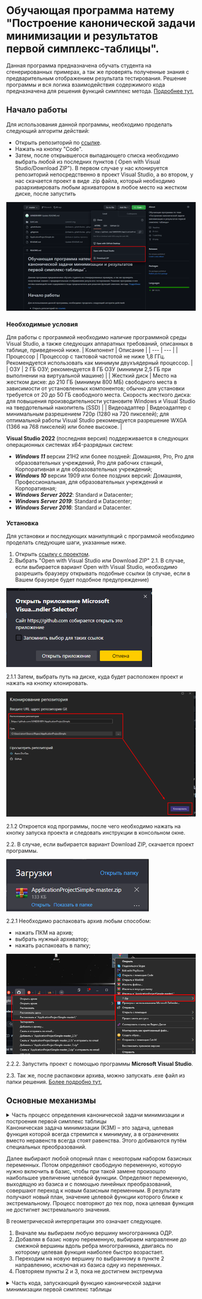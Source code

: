 # Обучающая программа натему "Построение канонической задачи минимизации и результатов первой симплекс-таблицы".
Данная программа предназначена обучать студента на сгенерированных примерах, а так же проверять полученные знания с предварительным отображением результата тестирования. Решение программы и вся логика взаимодействия содержимого кода предназначена для решения функций симплекс метода. [Подробнее тут.](https://habr.com/ru/post/474286/)
## Начало работы
Для использования данной программы, необходимо проделать следующий алгоритм действий:
* Открыть репозиторий по [ссылке](https://github.com/JUNEDEVERY/ApplicationProjectSimple).
* Нажать на кнопку "Code".
* Затем, после открывшегося выпадающего списка необходимо выбрать любой из последних пунктов ( Open with Visual Studio/Download ZIP"). В первом случае у нас клонируется репозиторий непосредственно в проект Visual Studio, а во втором, у нас скачается проект в виде .zip файла, который необходимо разархивировать любым архиватором в любое место на жестком диске, после запустить
      
![logo](https://github.com/JUNEDEVERY/ApplicationProjectSimple/blob/master/EditCode/Resources/imgDownloads.png)
     
### Необходимые условия
Для работы с программой необходимо наличие программной среды Visual Studio, а также следующих аппаратных требований, описанных в таблице, приведенной ниже.
| Компонент | Описание |
| --- | --- |
| Процессор | Процессор с тактовой частотой не ниже 1,8 ГГц. Рекомендуется использовать как минимум двухъядерный процессор. |
| ОЗУ | 2 ГБ ОЗУ; рекомендуется 8 ГБ ОЗУ (минимум 2,5 ГБ при выполнении на виртуальной машине) |
| Жесткий диск | Место на жестком диске: до 210 ГБ (минимум 800 МБ) свободного места в зависимости от установленных компонентов; обычно для установки требуется от 20 до 50 ГБ свободного места. Скорость жесткого диска: для повышения производительности установите Windows и Visual Studio на твердотельный накопитель (SSD) |
| Видеоадаптер | Видеоадаптер с минимальным разрешением 720p (1280 на 720 пикселей); для оптимальной работы Visual Studio рекомендуется разрешение WXGA (1366 на 768 пикселей) или более высокое. |

**Visual Studio 2022** (последняя версия) поддерживается в следующих операционных системах x64-разрядных систем:
+ ***Windows 11*** версии 21H2 или более поздней: Домашняя, Pro, Pro для образовательных учреждений, Pro для рабочих станций, Корпоративная и для образовательных учреждений;
+ ***Windows 10*** версии 1909 или более поздних версий: Домашняя, Профессиональная, для образовательных учреждений и Корпоративная;
+ ***Windows Server 2022***: Standard и Datacenter;
+ ***Windows Server 2019***: Standard и Datacenter;
+ ***Windows Server 2016***: Standard и Datacenter.
### Установка
Для установки и последующих манипуляций с программой необходимо проделать следующие шаги, указанные ниже.
1. Открыть [ссылку с проектом](https://github.com/JUNEDEVERY/ApplicationProjectSimple).
2. Выбрать "Open with Visual Studio или Download ZIP"
2.1. В случае, если выбирается вариант Open with Visual Studio, необходимо разрешить браузеру открывать подобные ссылки (в случае, если в Вашем браузере будет подобное предупреждение)

![logo](https://github.com/JUNEDEVERY/ApplicationProjectSimple/blob/master/EditCode/Resources/first.png)

2.1.1 Затем, выбрать путь на диске, куда будет расположен проект и нажать на кнопку клонировать. 

![logo](https://github.com/JUNEDEVERY/ApplicationProjectSimple/blob/master/EditCode/Resources/second.png)

2.1.2 Откроется код программы, после чего необходимо нажать на кнопку запуска проекта и следовать инструкции в консольном окне. 

2.2. В случае, если выбирается вариант Download ZIP, скачается проект программы.

![logo](https://github.com/JUNEDEVERY/ApplicationProjectSimple/blob/master/EditCode/Resources/third.png)

2.2.1 Необходимо распаковать архив любым способом:
   * нажать ПКМ на архив;
   * выбрать нужный архиватор;
   * нажать распаковать в папку;
   
![logo](https://github.com/JUNEDEVERY/ApplicationProjectSimple/blob/master/EditCode/Resources/four.png)

2.2.2. Запустить проект с помощью программы **Microsoft Visual Studio**.

2.3. Так же, после распаковки архива, можно запускать .exe файл из папки решения. [Более подробно тут.](https://www.youtube.com/watch?v=iIer4g23Bqk)

## Основные механизмы

</b></details>
<details>
<summary>Часть процесс определения канонической задачи минимизации и построения первой симплекс таблицы </summary><br><b>

````C#
   public static void GenerateModelwithStable(int[,] numberOfResources, int[] targetFunction, int[] reserveResource)
        {
            Console.WriteLine("Для вас представлена математическая модель\n");
            Console.Write("F = "); //Формирование целевой функции из введенных данных
            for (int i = 0; i < targetFunction.Length; i++)
            {
                Console.Write($"{targetFunction[i]}x{i + 1} ");
                if (i != targetFunction.Length - 1) // i - индекса x.
                                                    // если индекса икса не равен длине введенных коэффициентов функции, в которой вычли -1
                                                    // условно говоря, осуществляется проверка на последний х
                                                    // если икс последний ставим ему +макс
                {
                    Console.Write("+ ");
                }
                else
                {
                    Console.Write("-> max");
                }

            }
            Console.WriteLine();
            for (int i = 0; i < numberOfResources.GetLength(0); i++) // 0 строки
            {
                for (int j = 0; j < numberOfResources.GetLength(1); j++) // 1 - столбцы
                {

                    Console.Write($"{numberOfResources[i, j]}x{j + 1} "); // т.к индекс массива с нуля. мы ставим +1 для того чтобы в уравнении начинать не с х0, а с х1
                    /// добавлены фигурные скобки (требование использовать конструкию if с фигурными скобками)
                    if (j != numberOfResources.GetLength(1) - 1) // j - индекс икса помощь от андрея с обьясниненим в painte                                              
                    {
                        Console.Write("+ ");
                    }
                    /// добавлены фигурные скобки (требование использовать конструкию if с фигурными скобками)
                    else
                    {
                        Console.WriteLine($"<= {reserveResource[i]}");
                    }
                }

            }
            for (int i = 0; i < targetFunction.Length; i++) // цикл который идет до длины целевой функции, от которой вычли -1.
                                                            // т.к если мы не вычтем -1, то он продолжит ставить индексы к иксу. т.к у нас всего х1 и х2, нам необходимо поставить -1, дабы он не начал ставить х3.
            {
                Console.Write($"x{i + 1}"); // вывод строки с граничными условиями
                /// добавлены фигурные скобки (требование использовать конструкию if с фигурными скобками)
                if (i != targetFunction.Length - 1)
                {
                    Console.Write(", ");
                }
                /// добавлены фигурные скобки (требование использовать конструкию if с фигурными скобками)
                else
                {
                    Console.Write(" >=0; ");
                }

            }

            Console.Write("\n\nF` = -(");
            for (int i = 0; i < targetFunction.Length; i++)
            {
                Console.Write($"{targetFunction[i]}x{i + 1}");
                /// добавлены фигурные скобки (требование использовать конструкию if с фигурными скобками)
                if (i != targetFunction.Length - 1) // i - индекса x
                                                    // аналогичная проверка что и выше
                {
                    Console.Write(" + ");
                }
                /// добавлены фигурные скобки (требование использовать конструкию if с фигурными скобками)
                else
                {
                    Console.Write(") -> min");
                }

            }
            Console.WriteLine();
            /// изменено название перменной
            int dummyVariable = numberOfResources.GetLength(1) + 1; // индекс фиктивной переменной с количеством столбцов
            for (int i = 0; i < numberOfResources.GetLength(0); i++)
            {
                for (int j = 0; j < numberOfResources.GetLength(1); j++)
                {
                    Console.Write($"{numberOfResources[i, j]}x{j + 1}");
                    /// добавлены фигурные скобки (требование использовать конструкию if с фигурными скобками)
                    if (j != numberOfResources.GetLength(1) - 1) // j - индекс икса
                    {
                        Console.Write(" + ");
                    }
                    /// добавлены фигурные скобки (требование использовать конструкию if с фигурными скобками)
                    else
                    {
                        Console.WriteLine($" + x{dummyVariable} = {reserveResource[i]}");
                        // для того, чтобы в каждой строке прибавлялся индекс фиктивной переменной +1
                        dummyVariable = 1 + dummyVariable; // тоже попросить андрея в paint
                    }
                }
            }
            for (int i = 0; i <= targetFunction.Length - 1; i++) // аналогичный цикл с условием выше
            {
                Console.Write($"x{i + 1}"); // вывод строки с граничными условиями
                /// добавлены фигурные скобки (требование использовать конструкию if с фигурными скобками)
                if (i != targetFunction.Length - 1)
                {
                    Console.Write(", ");
                }
                else
                {
                    Console.Write(" >=0; ");
                }
            }
            for (int i = numberOfResources.GetLength(1) + 1; i < reserveResource.Length + numberOfResources.GetLength(1) + 1; i++)
            // т.к у нас всего х1 и х2, нам необходимо начать цикл со следующего - т.е х3
            //цикл продолжаем до последнего х

            {
                Console.Write($"x{i}"); // вывод строки с граничными условиями
                /// добавлены фигурные скобки (требование использовать конструкию if с фигурными скобками)
                if (i != reserveResource.Length + numberOfResources.GetLength(1))
                {
                    Console.Write(", ");
                }
                else
                {
                    Console.Write(" - любое");
                }
            }
            // Этап формирования таблицы
            Console.WriteLine();
            double[,] table1 = new double[reserveResource.Length + 1, numberOfResources.GetLength(1) + numberOfResources.GetLength(0) + 1];
            // количество строк зависит от запаса ( видов ресурсов) +1 для получения строки оценок
            // kolresnaedproduc.GetLength(1) - первый 2 столбца зависят от количества видов продукции (p1 и p2)
            // kolresnaedproduc.GetLength(0) - следующие три столбца для фиктивных переменных. они формируются от количества видов ресурсов
            // сколько строк столько и столбцов с фиктивными переменными
            // +1 добавление столбца запаса ресурсов

            for (int i = 0; i < numberOfResources.GetLength(0); i++)
            {
                for (int j = 0; j < numberOfResources.GetLength(1); j++)
                {
                    table1[i, j] = numberOfResources[i, j];
                    // приравниваем значения первых двух столбцов
                }
            }
            for (int i = 0; i < targetFunction.Length; i++) // заполнение строки оценок
            {
                table1[table1.GetLength(0) - 1, i] = targetFunction[i];
            }

            for (int i = 0; i < reserveResource.Length; i++)
            {
                table1[i, table1.GetLength(1) - 1] = reserveResource[i];
            }
            for (int i = 0; i < table1.GetLength(0) - 1; i++)
            {
                // цикл по i берет все кроме последней строки оценок
                for (int j = numberOfResources.GetLength(1); j < numberOfResources.GetLength(0) * 2 - 1; j++)
                {
                    if (i == j - numberOfResources.GetLength(1)) table1[i, j] = 1;
                }
            }
            Console.WriteLine();
            for (int i = 0; i < table1.GetLength(0); i++)
            {
                for (int j = 0; j < table1.GetLength(1); j++)
                {
                    Console.Write(table1[i, j] + " ");
                }
                Console.WriteLine();
            }
            // Вывод промежуточных результатов
            Console.WriteLine("\nПромежуточные результаты");
            Console.WriteLine($"F`={table1[table1.GetLength(0) - 1, table1.GetLength(1) - 1]}");
            Console.WriteLine($"F={Math.Abs(table1[table1.GetLength(0) - 1, table1.GetLength(1) - 1])}");
            for (int d = 0; d < targetFunction.Length; d++)
            {
                Console.WriteLine($"x{d + 1} = 0");
            }
            for (int i = 0; i < numberOfResources.GetLength(0); i++)
            {
                Console.WriteLine($"x{numberOfResources.GetLength(1) + 1 + i} = {reserveResource[i]} ");
            }

        }
````
                                                               
</b></details>
Каноническая задача минимизации (КЗМ) – это задача, целевая функция которой всегда стремится к минимуму, а в ограничениях вместо неравенств всегда стоят равенства. Этого добиваются путём специальных преобразований.
      
Далее выбирают любой опорный план с некоторым набором базисных переменных. Потом определяют свободную переменную, которую нужно включить в базис, чтобы при такой замене произошло наибольшее увеличение целевой функции. Определяют переменную, выходящую из базиса и с помощью линейных преобразований, совершают переход к новым базисным переменным. В результате получают новый план, значение целевой функции которого ближе к экстремальному. Процесс повторяют до тех пор, пока целевая функция не достигнет экстремального значения.
      
В геометрической интерпретации это означает следующее.
1. Вначале мы выбираем любую вершину многогранника ОДР.
2. Добавляя в базис новую переменную, выбираем направление до смежной вершины вдоль ребра многогранника, двигаясь по которому целевая функция наиболее быстро возрастает.
3. Переходим на новую вершину по выбранному в пункте 2 направлению, исключая из базиса одну из переменных.
4. Повторяем пункты 2 и 3, пока не достигнем экстремума

</b></details>
<details>
<summary> Часть кода, запускающий функцию канонической задачи минимизации первой симплекс таблицы </summary><br><b>
````C#
      
switch (changeVariable)
                {
                    case 1:
                        int[,] numberOfResources = new int[,] { { 6, 6 }, { 4, 2 }, { 4, 8 } }; 
                        int[] targetFunction = new int[] { 12, 15 }; 
                        int[] stockOfProducts = new int[] { 36, 20, 40 };
                        Console.Write("F = "); // Формирование целевой функции из введенных данных
                        for (int i = 0; i < targetFunction.Length; i++)
                        {
                            Console.Write($"{targetFunction[i]}x{i + 1} ");
                            if (i != targetFunction.Length - 1) 
                                Console.Write("+ ");
                            }
                            else
                            {
                                Console.Write("-> max");
                            }
                        }
                        Console.WriteLine();
                        for (int i = 0; i < numberOfResources.GetLength(0); i++) // 0 строки
                        {
                            for (int j = 0; j < numberOfResources.GetLength(1); j++) // 1 - столбцы
                            {
                                Console.Write($"{numberOfResources[i, j]}x{j + 1} "); 

                                if (j != numberOfResources.GetLength(1) - 1) 
                                {
                                    Console.Write("+ ");
                                }
                                else
                                {
                                    Console.WriteLine($"<= {stockOfProducts[i]}");

                                }
                            }
                        }
                        for (int i = 0; i < targetFunction.Length; i++) 
                        {
                            Console.Write($"x{i + 1}"); // вывод строки с граничными условиями
                            if (i != targetFunction.Length - 1)
                            {
                                Console.Write(", ");
                            }
                            else Console.Write(" >=0; ");         
                            //Console.Write($"x{i + 1} >= 0 "); // вывод строки с граничными условиями
                        }
                        // Построение канонической задачи минимизации
                        Console.Write("\n\nF` = -(");
                        for (int i = 0; i < targetFunction.Length; i++)
                        {
                            Console.Write($"{targetFunction[i]}x{i + 1}");
                            if (i != targetFunction.Length - 1) // i - индекса x
                                                                // аналогичная проверка что и выше
                            {
                                Console.Write(" + ");
                            }
                            else
                            {
                                Console.Write(") -> min");
                            }

                        }
                        Console.WriteLine();
                        /// измненено название переменной
                        int dummyVariable = numberOfResources.GetLength(1) + 1;
                        for (int i = 0; i < numberOfResources.GetLength(0); i++)
                        {
                            for (int j = 0; j < numberOfResources.GetLength(1); j++)
                            {
                                Console.Write($"{numberOfResources[i, j]}x{j + 1}");
                                /// добавлены фигурные скобки (требование использовать конструкию if с фигурными скобками)
                                if (j != numberOfResources.GetLength(1) - 1) // j - индекс икса
                                {
                                    Console.Write(" + ");
                                }
                                /// добавлены фигурные скобки (требование использовать конструкию if с фигурными скобками)
                                else
                                {
                                    Console.WriteLine($" + x{dummyVariable} = {stockOfProducts[i]}");
                                    // для того, чтобы в каждой строке прибавлялся индекс фиктивной переменной +1
                                    dummyVariable = 1 + dummyVariable;
                                }
                            }

                        }
                        for (int i = 0; i <= targetFunction.Length - 1; i++) // аналогичный цикл с условием выше
                        {
                            /// добавлены фигурные скобки (требование использовать конструкию if с фигурными скобками)
                            Console.Write($"x{i + 1}"); // вывод строки с граничными условиями
                            if (i != targetFunction.Length - 1)
                            {
                                Console.Write(", ");
                            }
                            else
                            {
                                Console.Write(" >=0; ");
                            }
                        }

                        for (int i = numberOfResources.GetLength(1) + 1; i < stockOfProducts.Length+ numberOfResources.GetLength(1) + 1; i++)
                        // т.к у нас всего х1 и х2, нам необходимо начать цикл со следующего - т.е х3
                        //цикл продолжаем до последнего х
                        {
                            Console.Write($"x{i}"); // вывод строки с граничными условиями
                            /// добавлены фигурные скобки (требование использовать конструкию if с фигурными скобками)
                            if (i != stockOfProducts.Length + numberOfResources.GetLength(1))
                            {
                                Console.Write(", ");
                            }
                            else
                            {
                                Console.Write(" - любое");
                            }

                        }
                        // Этап формирования таблицы
                        Console.WriteLine();
                        double[,] table = new double[stockOfProducts.Length + 1, numberOfResources.GetLength(1) + numberOfResources.GetLength(0) + 1];
                        // количество строк зависит от запаса ( видов ресурсов) +1 для получения строки оценок
                        for (int i = 0; i < numberOfResources.GetLength(0); i++)
                        {

                            for (int j = 0; j < numberOfResources.GetLength(1); j++)
                            {
                                table[i, j] = numberOfResources[i, j];
                                // приравниваем значения первых двух столбцов
                            }

                        }
                        for (int i = 0; i < targetFunction.Length; i++) // заполнение строки оценок
                        {
                            table[table.GetLength(0) - 1, i] = targetFunction[i];
                        }

                        for (int i = 0; i < stockOfProducts.Length; i++)
                        {

                            table[i, table.GetLength(1) - 1] = stockOfProducts[i];

                        }
                        for (int i = 0; i < table.GetLength(0) - 1; i++)
                        {
                            // цикл по i берет все кроме последней строки оценок
                            for (int j = numberOfResources.GetLength(1); j < numberOfResources.GetLength(0) * 2 - 1; j++)
                            {
                                /// добавлены фигурные скобки (требование использовать конструкию if с фигурными скобками)
                                if (i == j - numberOfResources.GetLength(1))
                                {
                                    table[i, j] = 1;
                                }

                            }
                            // цикл по j

                        }
                        Console.WriteLine();
                        for (int i = 0; i < table.GetLength(0); i++)
                        {

                            for (int j = 0; j < table.GetLength(1); j++)
                            {
                                Console.Write(table[i, j] + " ");

                            }
                            Console.WriteLine();
                        }
                        // Вывод промежуточных результатов
                        Console.WriteLine("\nПромежуточные результаты");
                        Console.WriteLine($"F`={table[table.GetLength(0) - 1, table.GetLength(1) - 1]}");
                        Console.WriteLine($"F={Math.Abs(table[table.GetLength(0) - 1, table.GetLength(1) - 1])}");
                        for (int d = 0; d < targetFunction.Length; d++)
                        {
                            Console.WriteLine($"x{d + 1} = 0");
                        }
                        for (int i = 0; i < numberOfResources.GetLength(0); i++)
                        {
                            Console.WriteLine($"x{numberOfResources.GetLength(1) + 1 + i} = {stockOfProducts[i]} ");
                        }
                        break;
````
      </b></details>      

